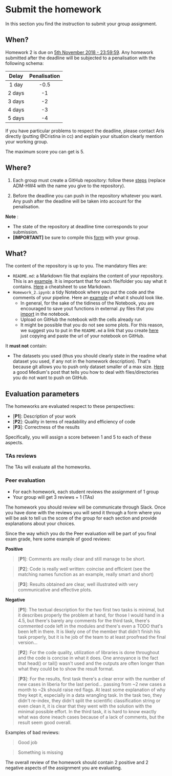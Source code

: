 # Submit the homework

In this section you find the instruction to submit your group assignment.

## When?
Homework 2 is due on [5th November 2018 - 23:59:59](http://aris.me/index.php/data-mining-ds-2018). Any homework submitted after the deadline will be subjected to a penalisation with the following schema:

|   Delay  | Penalisation |
|:--------:|:------------:|
|  1 day |     -0.5     |
| 2 days |      -1      |
| 3 days |      -2      |
| 4 days |      -3      |
| 5 days |      -4      |

If you have particular problems to respect the deadline, please contact Aris directly (putting @Cristina in cc) and explain your situation clearly mention your working group.


The maximum score you can get is 5.

## Where?
1. Each group must create a GitHub repository: follow these [steps](https://github.com/CriMenghini/ADM-HW4/blob/master/README.md) (replace ADM-HW4 with the name you give to the repository).

2. Before the deadline you can push in the repository whatever you want. Any push after the deadline will be taken into account for the penalisation.

__Note__ :
* The state of the repository at deadline time corresponds to your submission.
* __[IMPORTANT]__ be sure to compile this [form](https://goo.gl/forms/yhNYjXiGJAR94mTo2) with your group.

## What?

The content of the repository is up to you. The mandatory files are:
* `README.md`: a Markdown file that explains the content of your repository. This is an [example](https://github.com/CriMenghini/Wikipedia/tree/master/Mention). It is important that for each file/folder you say what it contains. [Here](https://github.com/adam-p/markdown-here/wiki/Markdown-Cheatsheet) a cheatsheet to use Markdown.
* `Homework_2.ipynb`: a tidy Notebook where you put the code and the comments of your pipeline. Here an [example](https://github.com/CriMenghini/ADA_Homeworks/blob/master/Homework_2/Hw_2.ipynb) of what it should look like. 
    - In general, for the sake of the tidiness of the Notebook, you are encouraged to save yout functions in external .py files that you [import](https://www.programiz.com/python-programming/modules) in the notebook.
    - Upload on GitHub the notebook with the cells already run
    - It might be possible that you do not see some plots. For this reason, we suggest you to put in the `README.md` a link that you create [here](http://nbviewer.jupyter.org/) just copying and paste the url of your notebook on GitHub.

It __must not__ contain:
* The datasets you used (thus you should clearly state in the readme what dataset you used, if any not in the homework description). That's because git allows you to push only dataset smaller of a max size. [Here](https://medium.com/@haydar_ai/learning-how-to-git-ignoring-files-and-folders-using-gitignore-177556afdbe3) a good Medium's post that tells you how to deal with files/directories you do not want to push on GitHub.


## Evaluation parameters 
The homeworks are evaluated respect to these perspectives:
* [__P1__]: Description of your work
* [__P2__]: Quality in terms of readability and efficiency of code
* [__P3__]: Correctness of the results

Specifically, you will assign a score between 1 and 5 to each of these aspects.

### TAs reviews
The TAs will evaluate all the homeworks.
### Peer evaluation
* For each homework, each student reviews the assignment of 1 group
* Your group will get 3 reviews + 1 (TAs)

The homework you should review will be communicate through Slack. Once you have done with the reviews you will send it through a form where you will be ask to tell us the score of the group for each section and provide explanations about your choices.

Since the way which you do the Peer evaluation will be part of you final exam grade, here some example of good reviews:

__Positive__
> [__P1__]: Comments are really clear and still manage to be short.

> [__P2__]: Code is really well written: coincise and efficient (see the matching names function as an example, really smart and short)

> [__P3__]: Results obtained are clear, well illustrated with very communicative and effective plots.

__Negative__
>[__P1__]:  The textual description for the two first two tasks is minimal, but it describes properly the problem at hand,  for those I would hand in a 4.5,  but there's barely any comments for the third task, there's commented code left in the modules and there's even a TODO that's been left in there.  It is likely one of the member that didn't finish his task properly, but it is he job of the team to at least proofread the final version...

> [__P2__]:  For the code quality, utilization of libraries is done throughout and the code is concise in what it does. One annoyance  is the fact that head() or tail() wasn't used and the outputs are often longer than what they could be to show the result format.

> [__P3__]:  For the results, first task there's a clear error with the number of new cases in liberia for the last period... passing from ~2 new cases a month to ~2k should raise red flags. At least some explanation of why they kept it, especially in a data wrangling task. In the task two, they didn't re-index, they didn't split the scientific classification string or even clean it, it is clear that they went with the solution with the minimal possible effort. In the third task, it is hard to know exactly what was done ineach cases because of a lack of comments, but the result seem good overall.

Examples of bad reviews:
> Good job

> Something is missing

The overall review of the homework should contain 2 positive and 2 negative aspects of the assignment you are evaluating.





